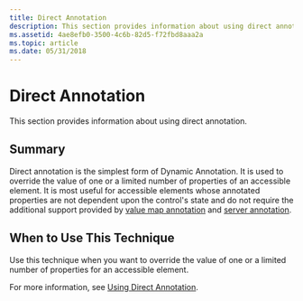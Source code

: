 ```yaml
---
title: Direct Annotation
description: This section provides information about using direct annotation.
ms.assetid: 4ae8efb0-3500-4c6b-82d5-f72fbd8aaa2a
ms.topic: article
ms.date: 05/31/2018
---
```


# Direct Annotation

This section provides information about using direct annotation.

## Summary

Direct annotation is the simplest form of Dynamic Annotation. It is used to override the value of one or a limited number of properties of an accessible element. It is most useful for accessible elements whose annotated properties are not dependent upon the control's state and do not require the additional support provided by [value map annotation](value-map-annotation.md) and [server annotation](server-annotation.md).

## When to Use This Technique

Use this technique when you want to override the value of one or a limited number of properties for an accessible element.

For more information, see [Using Direct Annotation](using-direct-annotation.md).

 

 





